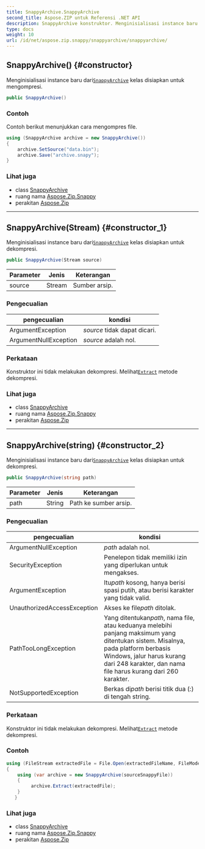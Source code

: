 ```yaml
---
title: SnappyArchive.SnappyArchive
second_title: Aspose.ZIP untuk Referensi .NET API
description: SnappyArchive konstruktor. Menginisialisasi instance baru dariSnappyArchive kelas disiapkan untuk mengompresi.
type: docs
weight: 10
url: /id/net/aspose.zip.snappy/snappyarchive/snappyarchive/
---
```

## SnappyArchive() {#constructor}

Menginisialisasi instance baru dari[`SnappyArchive`](../) kelas disiapkan untuk mengompresi.

```csharp
public SnappyArchive()
```

### Contoh

Contoh berikut menunjukkan cara mengompres file.

```csharp
using (SnappyArchive archive = new SnappyArchive()) 
{
    archive.SetSource("data.bin");
    archive.Save("archive.snapy");
}
```

### Lihat juga

* class [SnappyArchive](../)
* ruang nama [Aspose.Zip.Snappy](../../snappyarchive/)
* perakitan [Aspose.Zip](../../../)

---

## SnappyArchive(Stream) {#constructor_1}

Menginisialisasi instance baru dari[`SnappyArchive`](../) kelas disiapkan untuk dekompresi.

```csharp
public SnappyArchive(Stream source)
```

| Parameter | Jenis | Keterangan |
| --- | --- | --- |
| source | Stream | Sumber arsip. |

### Pengecualian

| pengecualian | kondisi |
| --- | --- |
| ArgumentException | *source* tidak dapat dicari. |
| ArgumentNullException | *source* adalah nol. |

### Perkataan

Konstruktor ini tidak melakukan dekompresi. Melihat[`Extract`](../extract/) metode dekompresi.

### Lihat juga

* class [SnappyArchive](../)
* ruang nama [Aspose.Zip.Snappy](../../snappyarchive/)
* perakitan [Aspose.Zip](../../../)

---

## SnappyArchive(string) {#constructor_2}

Menginisialisasi instance baru dari[`SnappyArchive`](../) kelas disiapkan untuk dekompresi.

```csharp
public SnappyArchive(string path)
```

| Parameter | Jenis | Keterangan |
| --- | --- | --- |
| path | String | Path ke sumber arsip. |

### Pengecualian

| pengecualian | kondisi |
| --- | --- |
| ArgumentNullException | *path* adalah nol. |
| SecurityException | Penelepon tidak memiliki izin yang diperlukan untuk mengakses. |
| ArgumentException | Itu*path* kosong, hanya berisi spasi putih, atau berisi karakter yang tidak valid. |
| UnauthorizedAccessException | Akses ke file*path* ditolak. |
| PathTooLongException | Yang ditentukan*path*, nama file, atau keduanya melebihi panjang maksimum yang ditentukan sistem. Misalnya, pada platform berbasis Windows, jalur harus kurang dari 248 karakter, dan nama file harus kurang dari 260 karakter. |
| NotSupportedException | Berkas di*path* berisi titik dua (:) di tengah string. |

### Perkataan

Konstruktor ini tidak melakukan dekompresi. Melihat[`Extract`](../extract/) metode dekompresi.

### Contoh

```csharp
using (FileStream extractedFile = File.Open(extractedFileName, FileMode.Create))
{
    using (var archive = new SnappyArchive(sourceSnappyFile))
    {
         archive.Extract(extractedFile);
    }
   }
```

### Lihat juga

* class [SnappyArchive](../)
* ruang nama [Aspose.Zip.Snappy](../../snappyarchive/)
* perakitan [Aspose.Zip](../../../)


